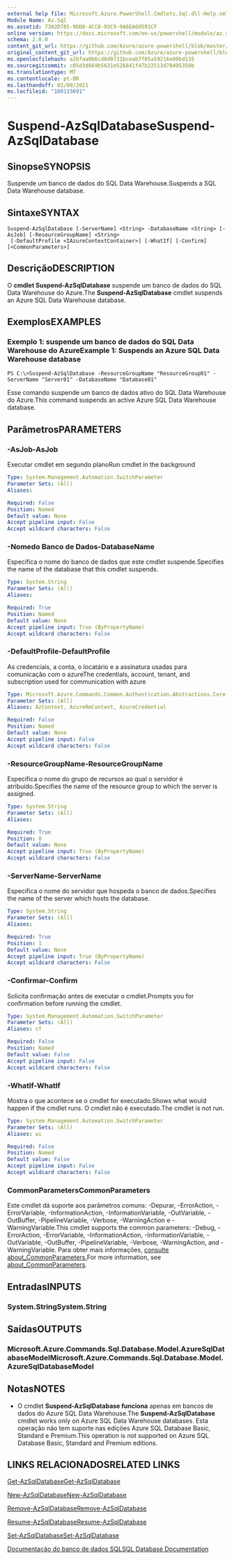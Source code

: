 ```yaml
---
external help file: Microsoft.Azure.PowerShell.Cmdlets.Sql.dll-Help.xml
Module Name: Az.Sql
ms.assetid: 7302D785-9DD0-4CC0-93C9-9A6EA60591CF
online version: https://docs.microsoft.com/en-us/powershell/module/az.sql/suspend-azsqldatabase
schema: 2.0.0
content_git_url: https://github.com/Azure/azure-powershell/blob/master/src/Sql/Sql/help/Suspend-AzSqlDatabase.md
original_content_git_url: https://github.com/Azure/azure-powershell/blob/master/src/Sql/Sql/help/Suspend-AzSqlDatabase.md
ms.openlocfilehash: a2bfaa0b6cd6d0731bceab7f05a59216e80bd135
ms.sourcegitcommit: c05d3d669b5631e526841f47b22513d78495350b
ms.translationtype: MT
ms.contentlocale: pt-BR
ms.lasthandoff: 02/09/2021
ms.locfileid: "100115691"
---
```

# <span data-ttu-id="7b487-101">Suspend-AzSqlDatabase</span><span class="sxs-lookup"><span data-stu-id="7b487-101">Suspend-AzSqlDatabase</span></span>

## <span data-ttu-id="7b487-102">Sinopse</span><span class="sxs-lookup"><span data-stu-id="7b487-102">SYNOPSIS</span></span>
<span data-ttu-id="7b487-103">Suspende um banco de dados do SQL Data Warehouse.</span><span class="sxs-lookup"><span data-stu-id="7b487-103">Suspends a SQL Data Warehouse database.</span></span>

## <span data-ttu-id="7b487-104">Sintaxe</span><span class="sxs-lookup"><span data-stu-id="7b487-104">SYNTAX</span></span>

```
Suspend-AzSqlDatabase [-ServerName] <String> -DatabaseName <String> [-AsJob] [-ResourceGroupName] <String>
 [-DefaultProfile <IAzureContextContainer>] [-WhatIf] [-Confirm] [<CommonParameters>]
```

## <span data-ttu-id="7b487-105">Descrição</span><span class="sxs-lookup"><span data-stu-id="7b487-105">DESCRIPTION</span></span>
<span data-ttu-id="7b487-106">O **cmdlet Suspend-AzSqlDatabase** suspende um banco de dados do SQL Data Warehouse do Azure.</span><span class="sxs-lookup"><span data-stu-id="7b487-106">The **Suspend-AzSqlDatabase** cmdlet suspends an Azure SQL Data Warehouse database.</span></span>

## <span data-ttu-id="7b487-107">Exemplos</span><span class="sxs-lookup"><span data-stu-id="7b487-107">EXAMPLES</span></span>

### <span data-ttu-id="7b487-108">Exemplo 1: suspende um banco de dados do SQL Data Warehouse do Azure</span><span class="sxs-lookup"><span data-stu-id="7b487-108">Example 1: Suspends an Azure SQL Data Warehouse database</span></span>
```
PS C:\>Suspend-AzSqlDatabase -ResourceGroupName "ResourceGroup01" -ServerName "Server01" -DatabaseName "Database01"
```

<span data-ttu-id="7b487-109">Esse comando suspende um banco de dados ativo do SQL Data Warehouse do Azure.</span><span class="sxs-lookup"><span data-stu-id="7b487-109">This command suspends an active Azure SQL Data Warehouse database.</span></span>

## <span data-ttu-id="7b487-110">Parâmetros</span><span class="sxs-lookup"><span data-stu-id="7b487-110">PARAMETERS</span></span>

### <span data-ttu-id="7b487-111">-AsJob</span><span class="sxs-lookup"><span data-stu-id="7b487-111">-AsJob</span></span>
<span data-ttu-id="7b487-112">Executar cmdlet em segundo plano</span><span class="sxs-lookup"><span data-stu-id="7b487-112">Run cmdlet in the background</span></span>

```yaml
Type: System.Management.Automation.SwitchParameter
Parameter Sets: (All)
Aliases:

Required: False
Position: Named
Default value: None
Accept pipeline input: False
Accept wildcard characters: False
```

### <span data-ttu-id="7b487-113">-Nomedo Banco de Dados</span><span class="sxs-lookup"><span data-stu-id="7b487-113">-DatabaseName</span></span>
<span data-ttu-id="7b487-114">Especifica o nome do banco de dados que este cmdlet suspende.</span><span class="sxs-lookup"><span data-stu-id="7b487-114">Specifies the name of the database that this cmdlet suspends.</span></span>

```yaml
Type: System.String
Parameter Sets: (All)
Aliases:

Required: True
Position: Named
Default value: None
Accept pipeline input: True (ByPropertyName)
Accept wildcard characters: False
```

### <span data-ttu-id="7b487-115">-DefaultProfile</span><span class="sxs-lookup"><span data-stu-id="7b487-115">-DefaultProfile</span></span>
<span data-ttu-id="7b487-116">As credenciais, a conta, o locatário e a assinatura usadas para comunicação com o azure</span><span class="sxs-lookup"><span data-stu-id="7b487-116">The credentials, account, tenant, and subscription used for communication with azure</span></span>

```yaml
Type: Microsoft.Azure.Commands.Common.Authentication.Abstractions.Core.IAzureContextContainer
Parameter Sets: (All)
Aliases: AzContext, AzureRmContext, AzureCredential

Required: False
Position: Named
Default value: None
Accept pipeline input: False
Accept wildcard characters: False
```

### <span data-ttu-id="7b487-117">-ResourceGroupName</span><span class="sxs-lookup"><span data-stu-id="7b487-117">-ResourceGroupName</span></span>
<span data-ttu-id="7b487-118">Especifica o nome do grupo de recursos ao qual o servidor é atribuído.</span><span class="sxs-lookup"><span data-stu-id="7b487-118">Specifies the name of the resource group to which the server is assigned.</span></span>

```yaml
Type: System.String
Parameter Sets: (All)
Aliases:

Required: True
Position: 0
Default value: None
Accept pipeline input: True (ByPropertyName)
Accept wildcard characters: False
```

### <span data-ttu-id="7b487-119">-ServerName</span><span class="sxs-lookup"><span data-stu-id="7b487-119">-ServerName</span></span>
<span data-ttu-id="7b487-120">Especifica o nome do servidor que hospeda o banco de dados.</span><span class="sxs-lookup"><span data-stu-id="7b487-120">Specifies the name of the server which hosts the database.</span></span>

```yaml
Type: System.String
Parameter Sets: (All)
Aliases:

Required: True
Position: 1
Default value: None
Accept pipeline input: True (ByPropertyName)
Accept wildcard characters: False
```

### <span data-ttu-id="7b487-121">-Confirmar</span><span class="sxs-lookup"><span data-stu-id="7b487-121">-Confirm</span></span>
<span data-ttu-id="7b487-122">Solicita confirmação antes de executar o cmdlet.</span><span class="sxs-lookup"><span data-stu-id="7b487-122">Prompts you for confirmation before running the cmdlet.</span></span>

```yaml
Type: System.Management.Automation.SwitchParameter
Parameter Sets: (All)
Aliases: cf

Required: False
Position: Named
Default value: False
Accept pipeline input: False
Accept wildcard characters: False
```

### <span data-ttu-id="7b487-123">-WhatIf</span><span class="sxs-lookup"><span data-stu-id="7b487-123">-WhatIf</span></span>
<span data-ttu-id="7b487-124">Mostra o que acontece se o cmdlet for executado.</span><span class="sxs-lookup"><span data-stu-id="7b487-124">Shows what would happen if the cmdlet runs.</span></span>
<span data-ttu-id="7b487-125">O cmdlet não é executado.</span><span class="sxs-lookup"><span data-stu-id="7b487-125">The cmdlet is not run.</span></span>

```yaml
Type: System.Management.Automation.SwitchParameter
Parameter Sets: (All)
Aliases: wi

Required: False
Position: Named
Default value: False
Accept pipeline input: False
Accept wildcard characters: False
```

### <span data-ttu-id="7b487-126">CommonParameters</span><span class="sxs-lookup"><span data-stu-id="7b487-126">CommonParameters</span></span>
<span data-ttu-id="7b487-127">Este cmdlet dá suporte aos parâmetros comuns: -Depurar, -ErrorAction, -ErrorVariable, -InformationAction, -InformationVariable, -OutVariable, -OutBuffer, -PipelineVariable, -Verbose, -WarningAction e -WarningVariable.</span><span class="sxs-lookup"><span data-stu-id="7b487-127">This cmdlet supports the common parameters: -Debug, -ErrorAction, -ErrorVariable, -InformationAction, -InformationVariable, -OutVariable, -OutBuffer, -PipelineVariable, -Verbose, -WarningAction, and -WarningVariable.</span></span> <span data-ttu-id="7b487-128">Para obter mais informações, [consulte about_CommonParameters.](http://go.microsoft.com/fwlink/?LinkID=113216)</span><span class="sxs-lookup"><span data-stu-id="7b487-128">For more information, see [about_CommonParameters](http://go.microsoft.com/fwlink/?LinkID=113216).</span></span>

## <span data-ttu-id="7b487-129">Entradas</span><span class="sxs-lookup"><span data-stu-id="7b487-129">INPUTS</span></span>

### <span data-ttu-id="7b487-130">System.String</span><span class="sxs-lookup"><span data-stu-id="7b487-130">System.String</span></span>

## <span data-ttu-id="7b487-131">Saídas</span><span class="sxs-lookup"><span data-stu-id="7b487-131">OUTPUTS</span></span>

### <span data-ttu-id="7b487-132">Microsoft.Azure.Commands.Sql.Database.Model.AzureSqlDatabaseModel</span><span class="sxs-lookup"><span data-stu-id="7b487-132">Microsoft.Azure.Commands.Sql.Database.Model.AzureSqlDatabaseModel</span></span>

## <span data-ttu-id="7b487-133">Notas</span><span class="sxs-lookup"><span data-stu-id="7b487-133">NOTES</span></span>
* <span data-ttu-id="7b487-134">O cmdlet **Suspend-AzSqlDatabase funciona** apenas em bancos de dados do Azure SQL Data Warehouse.</span><span class="sxs-lookup"><span data-stu-id="7b487-134">The **Suspend-AzSqlDatabase** cmdlet works only on Azure SQL Data Warehouse databases.</span></span> <span data-ttu-id="7b487-135">Esta operação não tem suporte nas edições Azure SQL Database Basic, Standard e Premium.</span><span class="sxs-lookup"><span data-stu-id="7b487-135">This operation is not supported on Azure SQL Database Basic, Standard and Premium editions.</span></span>

## <span data-ttu-id="7b487-136">LINKS RELACIONADOS</span><span class="sxs-lookup"><span data-stu-id="7b487-136">RELATED LINKS</span></span>

[<span data-ttu-id="7b487-137">Get-AzSqlDatabase</span><span class="sxs-lookup"><span data-stu-id="7b487-137">Get-AzSqlDatabase</span></span>](./Get-AzSqlDatabase.md)

[<span data-ttu-id="7b487-138">New-AzSqlDatabase</span><span class="sxs-lookup"><span data-stu-id="7b487-138">New-AzSqlDatabase</span></span>](./New-AzSqlDatabase.md)

[<span data-ttu-id="7b487-139">Remove-AzSqlDatabase</span><span class="sxs-lookup"><span data-stu-id="7b487-139">Remove-AzSqlDatabase</span></span>](./Remove-AzSqlDatabase.md)

[<span data-ttu-id="7b487-140">Resume-AzSqlDatabase</span><span class="sxs-lookup"><span data-stu-id="7b487-140">Resume-AzSqlDatabase</span></span>](./Resume-AzSqlDatabase.md)

[<span data-ttu-id="7b487-141">Set-AzSqlDatabase</span><span class="sxs-lookup"><span data-stu-id="7b487-141">Set-AzSqlDatabase</span></span>](./Set-AzSqlDatabase.md)

[<span data-ttu-id="7b487-142">Documentação do banco de dados SQL</span><span class="sxs-lookup"><span data-stu-id="7b487-142">SQL Database Documentation</span></span>](https://docs.microsoft.com/azure/sql-database/)


